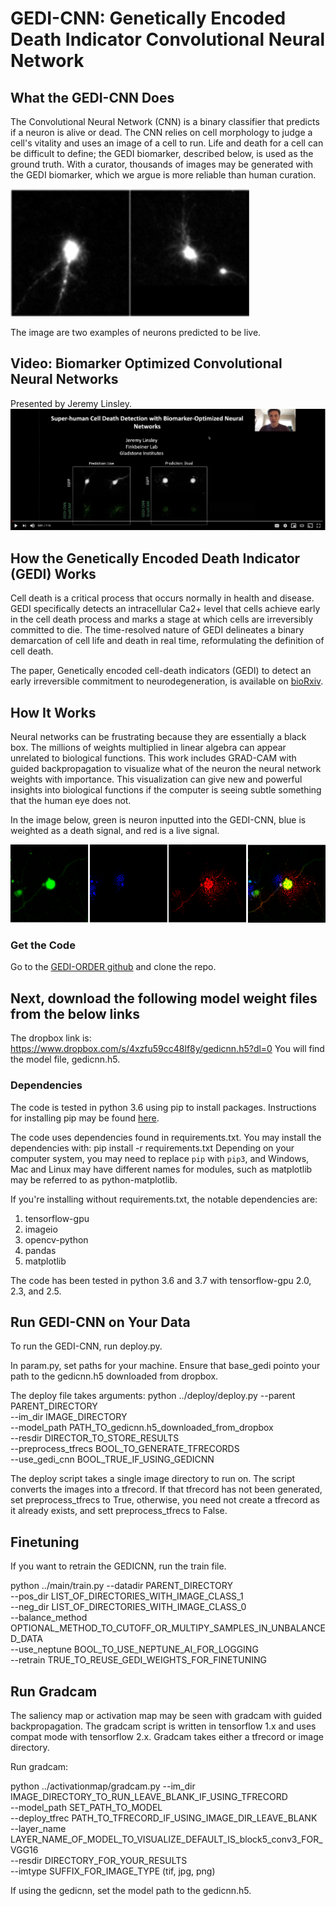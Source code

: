# GEDI-CNN: Genetically Encoded Death Indicator Convolutional Neural Network

## What the GEDI-CNN Does

The Convolutional Neural Network (CNN) is a binary classifier that predicts if a neuron is alive or dead. The CNN relies on cell morphology to judge a cell's vitality and uses an image of a cell to run. Life and death for a cell can be difficult to define; the GEDI biomarker, described below, is used as the ground truth. With a curator, thousands of images may be generated with the GEDI biomarker, which we argue is more reliable than human curation. 

![Neuron](/examples/neuron.png)

The image are two examples of neurons predicted to be live. 

## Video: Biomarker Optimized Convolutional Neural Networks

Presented by Jeremy Linsley.
[![Biomarker Optimized Convolutional Neural Networks](/examples/bocnn_video.PNG)](https://youtu.be/v_vf1eisGr4 "Biomarker Optimized Convolutional Neural Networks")

## How the Genetically Encoded Death Indicator (GEDI) Works

Cell death is a critical process that occurs normally in health and disease. GEDI specifically detects an intracellular Ca2+ level that cells achieve early in the cell death process and marks a stage at which cells are irreversibly committed to die. The time-resolved nature of GEDI delineates a binary demarcation of cell life and death in real time, reformulating the definition of cell death. 

The paper, Genetically encoded cell-death indicators (GEDI) to detect an early irreversible commitment to neurodegeneration, is available on [bioRxiv](https://www.biorxiv.org/content/10.1101/726588v1).

## How It Works

Neural networks can be frustrating because they are essentially a black box. The millions of weights multiplied in linear algebra can appear unrelated to biological functions. This work includes GRAD-CAM with guided backpropagation to visualize what of the neuron the neural network weights with importance. This visualization can give new and powerful insights into biological functions if the computer is seeing subtle something that the human eye does not. 

In the image below, green is neuron inputted into the GEDI-CNN, blue is weighted as a death signal, and red is a live signal.  

![Gradcam](/examples/gradcam.png)



### Get the Code
Go to the [GEDI-ORDER github](https://github.com/finkbeiner-lab/GEDI-ORDER) and clone the repo. 

## Next, download the following model weight files from the below links
The dropbox link is: 
https://www.dropbox.com/s/4xzfu59cc48lf8y/gedicnn.h5?dl=0
You will find the model file, gedicnn.h5.

### Dependencies
The code is tested in python 3.6 using pip to install packages. Instructions for installing pip may be found [here](https://pip.pypa.io/en/stable/installing/).

The code uses dependencies found in requirements.txt. You may install the dependencies with:
    pip install -r requirements.txt
Depending on your computer system, you may need to replace `pip` with `pip3`, and Windows, Mac and Linux may have different names for modules, such as matplotlib may be referred to as python-matplotlib.

If you're installing without requirements.txt, the notable dependencies are:
1. tensorflow-gpu
2. imageio
3. opencv-python
4. pandas
5. matplotlib

The code has been tested in python 3.6 and 3.7 with tensorflow-gpu 2.0, 2.3, and 2.5. 

## Run GEDI-CNN on Your Data
To run the GEDI-CNN, run deploy.py.

In param.py, set paths for your machine. Ensure that base_gedi pointo your path to the gedicnn.h5 downloaded from dropbox. 

The deploy file takes arguments:
python ../deploy/deploy.py --parent PARENT_DIRECTORY \
--im_dir IMAGE_DIRECTORY \
--model_path PATH_TO_gedicnn.h5_downloaded_from_dropbox \
--resdir DIRECTOR_TO_STORE_RESULTS \
--preprocess_tfrecs BOOL_TO_GENERATE_TFRECORDS \
--use_gedi_cnn BOOL_TRUE_IF_USING_GEDICNN

The deploy script takes a single image directory to run on. The script converts the images into a tfrecord. If that tfrecord has not been generated, 
set preprocess_tfrecs to True, otherwise, you need not create a tfrecord as it already exists, and sett preprocess_tfrecs to False. 


## Finetuning
If you want to retrain the GEDICNN, run the train file. 

python ../main/train.py --datadir PARENT_DIRECTORY \
--pos_dir LIST_OF_DIRECTORIES_WITH_IMAGE_CLASS_1 \
--neg_dir LIST_OF_DIRECTORIES_WITH_IMAGE_CLASS_0 \
--balance_method OPTIONAL_METHOD_TO_CUTOFF_OR_MULTIPY_SAMPLES_IN_UNBALANCED_DATA \
--use_neptune BOOL_TO_USE_NEPTUNE_AI_FOR_LOGGING \
--retrain TRUE_TO_REUSE_GEDI_WEIGHTS_FOR_FINETUNING

## Run Gradcam

The saliency map or activation map may be seen with gradcam with guided backpropagation. The gradcam script is written in 
tensorflow 1.x and uses compat mode with tensorflow 2.x. Gradcam takes either a tfrecord or image directory. 

Run gradcam: 

python ../activationmap/gradcam.py --im_dir IMAGE_DIRECTORY_TO_RUN_LEAVE_BLANK_IF_USING_TFRECORD \
--model_path SET_PATH_TO_MODEL \
--deploy_tfrec PATH_TO_TFRECORD_IF_USING_IMAGE_DIR_LEAVE_BLANK \
--layer_name LAYER_NAME_OF_MODEL_TO_VISUALIZE_DEFAULT_IS_block5_conv3_FOR_VGG16 \
--resdir DIRECTORY_FOR_YOUR_RESULTS \
--imtype SUFFIX_FOR_IMAGE_TYPE (tif, jpg, png)

If using the gedicnn, set the model path to the gedicnn.h5. 


